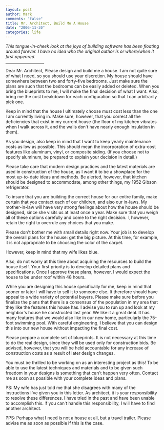 ```yaml
--- 
layout: post
author: Mark
comments: "false"
title: Mr. Architect, Build Me A House
date: "2006-11-30"
categories: life
---
```

<em>This tongue-in-cheek look at the joys of building software has been floating around forever. I have no idea who the original author is or where/when it first appeared.</em>

<hr width="25%" />Dear Mr. Architect,
Please design and build me a house. I am not quite sure of what I need, so you should use your discretion. My house should have somewhere between two and forty-five bedrooms. Just make sure the plans are such that the bedrooms can be easily added or deleted. When you bring the blueprints to me, I will make the final decision of what I want. Also, bring me the cost breakdown for each configuration so that I can arbitrarily pick one.

Keep in mind that the house I ultimately choose must cost less than the one I am currently living in. Make sure, however, that you correct all the deficiencies that exist in my current house (the floor of my kitchen vibrates when I walk across it, and the walls don't have nearly enough insulation in them).

As you design, also keep in mind that I want to keep yearly maintenance costs as low as possible. This should mean the incorporation of extra-cost features like aluminum, vinyl, or composite siding. (If you choose not to specify  aluminum, be prepared to explain your decision in detail.)

Please take care that modern design practices and the latest materials are used in construction of the house, as I want it to be a showplace for the most up-to-date ideas and methods. Be alerted, however, that kitchen should be designed to accommodate, among other things, my 1952 Gibson refrigerator.

To insure that you are building the correct house for our entire family, make certain that you contact each of our children, and also our in-laws. My mother-in-law will have very strong feelings about how the house should be designed, since she visits us at least once a year. Make sure that you weigh all of these options carefully and come to the right decision. I, however, retain the right to overrule any choices that you make.

Please don't bother me with small details right now. Your job is to develop the overall plans for the house: get the big picture. At this time, for example, it is not appropriate to be choosing the color of the carpet.

However, keep in mind that my wife likes blue.

Also, do not worry at this time about acquiring the resources to build the house itself. Your first priority is to develop detailed plans and specifications. Once I approve these plans, however, I would expect the house to be under roof within 48 hours.

While you are designing this house specifically for me, keep in mind that sooner or later I will have to sell it to someone else. It therefore should have appeal to a wide variety of potential buyers. Please make sure before you finalize the plans that there is a consensus of the population in my area that they like the features this house has. I advise you to run up and look at my neighbor's house
he constructed last year. We like it a great deal. It has many features that we would also like in our new home, particularly the 75-foot swimming pool. With careful engineering, I believe that you can design this into our new house without impacting the final cost.

Please prepare a complete set of blueprints. It is not necessary at this time to do the real design, since they will be used only for construction bids. Be advised, however, that you will be held accountable for any increase of construction costs as a result of later design changes.

You must be thrilled to be working on as an interesting project as this! To be able to use the latest techniques and materials and to be given such freedom in your designs is something that can't happen very often. Contact me as soon as possible with your complete ideas and plans.

PS: My wife has just told me that she disagrees with many of the instructions I've given you in this letter. As architect, it is your responsibility to resolve these differences. I have tried in the past and have been unable to accomplish this. If you can't handle this responsibility, I will have to find another architect.

PPS: Perhaps what I need is not a house at all, but a travel trailer. Please advise me as soon as possible if this is the case.

